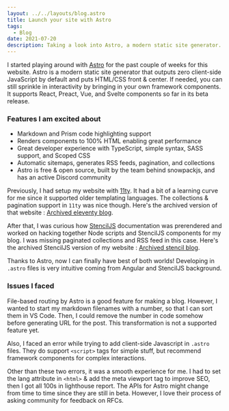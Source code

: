 ```yaml
---
layout: ../../layouts/blog.astro
title: Launch your site with Astro
tags:
  - Blog
date: 2021-07-20
description: Taking a look into Astro, a modern static site generator.
---
```

I started playing around with [Astro](https://docs.astro.build/) for the past couple of weeks for this website. Astro is a modern static site generator that outputs zero client-side JavaScript by default and puts HTML/CSS front & center. If needed, you can still sprinkle in interactivity by bringing in your own framework components. It supports React, Preact, Vue, and Svelte components so far in its beta release.

### Features I am excited about
* Markdown and Prism code highlighting support
* Renders components to 100% HTML enabling great performance
* Great developer experience with TypeScript, simple syntax, SASS support, and Scoped CSS
* Automatic sitemaps, generates RSS feeds, pagination, and collections
* Astro is free & open source, built by the team behind snowpackjs, and has an active Discord community

Previously, I had setup my website with [11ty](https://www.11ty.dev/). It had a bit of a learning curve for me since it supported older templating languages. The collections & pagination support in `11ty` was nice though. Here's the archived version of that website : [Archived eleventy blog](https://www.eleventy.shreesh.dev/).

After that, I was curious how [StencilJS](https://stenciljs.com/) documentation was prerendered and worked on hacking together Node scripts and StencilJS components for my blog.
I was missing paginated collections and RSS feed in this case. Here's the archived StencilJS version of my website : [Archived stencil blog](https://stencil.shreesh.dev).

Thanks to Astro, now I can finally have best of both worlds! Developing in `.astro` files is very intuitive coming from Angular and StencilJS background.

### Issues I faced
File-based routing by Astro is a good feature for making a blog. However, I wanted to start my markdown filenames with a number, so that I can sort them in VS Code. Then, I could remove the number in code somehow before generating URL for the post. This transformation is not a supported feature yet.

Also, I faced an error while trying to add client-side Javascript in `.astro` files. They do support `<script>` tags for simple stuff, but recommend framework components for complex interactions.

Other than these two errors, it was a smooth experience for me. I had to set the lang attribute in `<html>` & add the meta viewport tag to improve SEO, then I got all 100s in lighthouse report. The APIs for Astro might change from time to time since they are still in beta. However, I love their process of asking community for feedback on RFCs.


